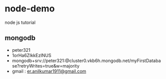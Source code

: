 # node-demo
node js tutorial

## mongodb
- peter321
- 1orHa6ZIkkEzINUS
- mongodb+srv://peter321:<password>@cluster0.vkb6h.mongodb.net/myFirstDatabase?retryWrites=true&w=majority
- gmail : er.anilkumar1911@gmail.com